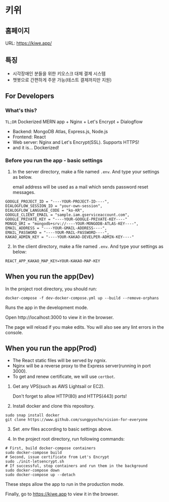 # 키위

## 홈페이지

URL: https://kiwe.app/

## 특징

- 시각장애인 분들을 위한 키오스크 대체 결제 시스템
- 챗봇으로 간편하게 주문 가능(테스트 결제까지만 지원)

## For Developers

### What's this?

`TL;DR` Dockerized MERN app + Nginx + Let's Encrypt + Dialogflow

- Backend: MongoDB Atlas, Express.js, Node.js
- Frontend: React
- Web server: Nginx and Let's Encrypt(SSL). Supports HTTPS!
- and it is... Dockerized!

### Before you run the app - basic settings

1. In the server directory, make a file named `.env`.
   And type your settings as below.

   email address will be used as a mail which sends password reset messages.

```
GOOGLE_PROJECT_ID = "----YOUR-PROJECT-ID----",
DIALOGFLOW_SESSION_ID = "your-own-session",
DIALOGFLOW_LANGUAGE_CODE = "ko-KR",
GOOGLE_CLIENT_EMAIL = "sample.iam.gserviceaccount.com",
GOOGLE_PRIVATE_KEY = "----YOUR-GOOGLE-PRIVATE-KEY----"
MONGO_URI = "mongodb+srv://----YOUR-MONGODB-ATLAS-KEY----",
EMAIL_ADDRESS = "----YOUR-GMAIL-ADDRESS----",
EMAIL_PASSWORD = "----YOUR-MAIL-PASSWORD----",
KAKAO_ADMIN_KEY = "----YOUR-KAKAO-DEVELPER-ADMIN-KEY----"
```

2. In the client directory, make a file named `.env`.
   And type your settings as below:

```
REACT_APP_KAKAO_MAP_KEY=YOUR-KAKAO-MAP-KEY
```

## When you run the app(Dev)

In the project root directory, you should run:

`docker-compose -f dev-docker-compose.yml up --build --remove-orphans`

Runs the app in the development mode.

Open http://localhost:3000 to view it in the browser.

The page will reload if you make edits.
You will also see any lint errors in the console.

## When you run the app(Prod)

- The React static files will be served by ngnix.
- Nginx will be a reverse proxy to the Express server(running in port 3000).
- To get and renew certificate, we will use `certbot`.

1. Get any VPS(such as AWS Lightsail or EC2).

   Don't forget to allow HTTP(80) and HTTPS(443) ports!

2. Install docker and clone this repository.
```
sudo snap install docker
git clone https://www.github.com/sungpyocho/vision-for-everyone
```

3. Set .env files according to basic settings above.


4. In the project root directory, run following commands:

```
# First, build docker-compose containers
sudo docker-compose build
# Second, issue certificate from Let's Encrypt
sudo ./init-letsencrypt.sh
# If successful, stop containers and run them in the background
sudo docker-compose down
sudo docker-compose up --detach
```

These steps allow the app to run in the production mode.

Finally, go to https://kiwe.app to view it in the browser.
